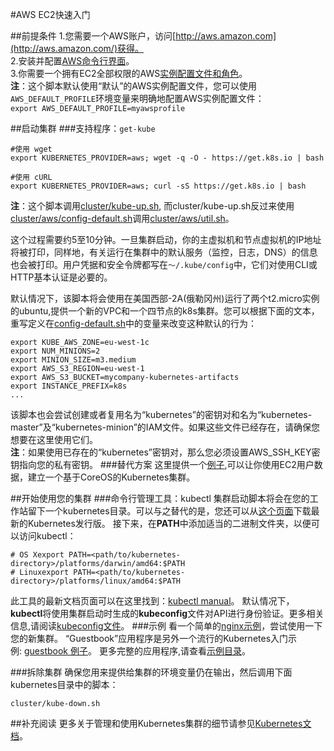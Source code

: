 #AWS EC2快速入门

##前提条件
1.您需要一个AWS账户，访问[http://aws.amazon.com](http://aws.amazon.com/)获得。   
2.安装并配置[AWS命令行界面](http://aws.amazon.com/cn/cli/)。  
3.你需要一个拥有EC2全部权限的AWS[实例配置文件和角色](http://docs.aws.amazon.com/IAM/latest/UserGuide/id_roles_use_switch-role-ec2_instance-profiles.html)。  
**注**：这个脚本默认使用“默认”的AWS实例配置文件，您可以使用`AWS_DEFAULT_PROFILE`环境变量来明确地配置AWS实例配置文件：  
`export AWS_DEFAULT_PROFILE=myawsprofile`

##启动集群
###支持程序：`get-kube`
```
#使用 wget
export KUBERNETES_PROVIDER=aws; wget -q -O - https://get.k8s.io | bash

#使用 cURL
export KUBERNETES_PROVIDER=aws; curl -sS https://get.k8s.io | bash

```
**注**：这个脚本调用[cluster/kube-up.sh](https://github.com/kubernetes/kubernetes/blob/5fe3733f950028c88e35f7a21dd0aabacf84e8b8/cluster/kube-up.sh),
而cluster/kube-up.sh反过来使用[cluster/aws/config-default.sh](https://github.com/kubernetes/kubernetes/blob/5fe3733f950028c88e35f7a21dd0aabacf84e8b8/cluster/aws/config-default.sh)调用[cluster/aws/util.sh](https://github.com/kubernetes/kubernetes/blob/5fe3733f950028c88e35f7a21dd0aabacf84e8b8/cluster/aws/util.sh)。

这个过程需要约5至10分钟。一旦集群启动，你的主虚拟机和节点虚拟机的IP地址将被打印，同样地，有关运行在集群中的默认服务（监控，日志，DNS）的信息也会被打印。用户凭据和安全令牌都写在`〜/.kube/config`中，它们对使用CLI或HTTP基本认证是必要的。

默认情况下，该脚本将会使用在美国西部-2A(俄勒冈州)运行了两个t2.micro实例的ubuntu,提供一个新的VPC和一个四节点的k8s集群。您可以根据下面的文本，重写定义在[config-default.sh](https://github.com/kubernetes/kubernetes/blob/01fbe64a342aaf150ae0b9eb43dc714982d21b72/cluster/aws/config-default.sh)中的变量来改变这种默认的行为：
```
export KUBE_AWS_ZONE=eu-west-1c   
export NUM_MINIONS=2  
export MINION_SIZE=m3.medium  
export AWS_S3_REGION=eu-west-1  
export AWS_S3_BUCKET=mycompany-kubernetes-artifacts  
export INSTANCE_PREFIX=k8s
...
```
该脚本也会尝试创建或者复用名为“kubernetes”的密钥对和名为“kubernetes-master”及“kubernetes-minion”的IAM文件。如果这些文件已经存在，请确保您想要在这里使用它们。  
**注**：如果使用已存在的“kubernetes”密钥对，那么您必须设置AWS_SSH_KEY密钥指向您的私有密钥。
###替代方案
这里提供一个[例子](http://kubernetes.io/v1.1/docs/getting-started-guides/coreos/coreos_multinode_cluster.html),可以让你使用EC2用户数据，建立一个基于CoreOS的Kubernetes集群。

##开始使用您的集群
###命令行管理工具：kubectl
集群启动脚本将会在您的工作站留下一个kubernetes目录。可以与之替代的是，您还可以从[这个页面](https://github.com/kubernetes/kubernetes/releases)下载最新的Kubernetes发行版。
接下来，在**PATH**中添加适当的二进制文件夹，以便可以访问kubectl：
```
# OS Xexport PATH=<path/to/kubernetes-directory>/platforms/darwin/amd64:$PATH  
# Linuxexport PATH=<path/to/kubernetes-directory>/platforms/linux/amd64:$PATH
```
此工具的最新文档页面可以在这里找到：[kubectl manual](http://kubernetes.io/v1.1/docs/user-guide/kubectl/kubectl.html)。
默认情况下，**kubectl**将使用集群启动时生成的**kubeconfig**文件对API进行身份验证。更多相关信息,请阅读[kubeconfig文件](http://kubernetes.io/v1.1/docs/user-guide/kubeconfig-file.html)。
###示例
看一个简单的[nginx示例](http://kubernetes.io/v1.1/docs/user-guide/simple-nginx.html)，尝试使用一下您的新集群。
“Guestbook”应用程序是另外一个流行的Kubernetes入门示例: [guestbook  例子](http://kubernetes.io/v1.1/examples/guestbook/)。
更多完整的应用程序,请查看[示例目录](http://kubernetes.io/v1.1/examples/)。

###拆除集群
确保您用来提供给集群的环境变量仍在输出，然后调用下面kubernetes目录中的脚本：
```
cluster/kube-down.sh
```
##补充阅读
更多关于管理和使用Kubernetes集群的细节请参见[Kubernetes文档](http://kubernetes.io/v1.1/docs/)。









